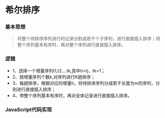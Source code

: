 # 希尔排序  

### 基本思想

> 将整个待排序序列进行的记录分割成若干个子序列，进行直接插入排序；待整个序列基本有序时，再对整个序列进行直接插入排序。  

### 逻辑  

* 1、选择一个增量序列t1,t2....tk,其中ti>tj，tk=1；  
* 2、按增量序列个数k,对序列进行K趟排序；  
* 3、每趟排序，根据对应的增量ti，将待排序序列分成若干长度为m的序列，分别进行直接插入排序；  
* 4、带整个序列基本有序时，再对全体记录进行直接插入排序。  

### JavaScript代码实现  

```javascript
```
